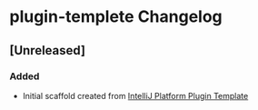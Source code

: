 <!-- Keep a Changelog guide -> https://keepachangelog.com -->

# plugin-templete Changelog

## [Unreleased]
### Added
- Initial scaffold created from [IntelliJ Platform Plugin Template](https://github.com/JetBrains/intellij-platform-plugin-template)
